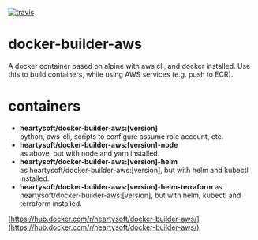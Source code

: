 [![travis](https://travis-ci.org/heartysoft/docker-builder-aws.svg?branch=master)](https://travis-ci.org/heartysoft/docker-builder-aws)

# docker-builder-aws
A docker container based on alpine with aws cli, and docker installed. Use this to build containers, while using AWS services (e.g. push to ECR).

# containers

* **heartysoft/docker-builder-aws:[version]**  
python, aws-cli, scripts to configure assume role account, etc.
* **heartysoft/docker-builder-aws:[version]-node**  
as above, but with node and yarn installed. 
* **heartysoft/docker-builder-aws:[version]-helm**  
as heartysoft/docker-builder-aws:[version], but with helm and kubectl installed. 
* **heartysoft/docker-builder-aws:[version]-helm-terraform**
as heartysoft/docker-builder-aws:[version], but with helm, kubectl and terraform installed.

[https://hub.docker.com/r/heartysoft/docker-builder-aws/](https://hub.docker.com/r/heartysoft/docker-builder-aws/) 
